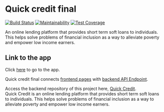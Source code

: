 # Quick credit final

[![Build Status](https://travis-ci.org/Hervera/quick-credit-final.svg?branch=develop)](https://travis-ci.org/Hervera/quick-credit-final) [![Maintainability](https://api.codeclimate.com/v1/badges/a3c1178fb9de3faa5791/maintainability)](https://codeclimate.com/github/Hervera/quick-credit-final/maintainability) [![Test Coverage](https://api.codeclimate.com/v1/badges/a3c1178fb9de3faa5791/test_coverage)](https://codeclimate.com/github/Hervera/quick-credit-final/test_coverage)

An online lending platform that provides short term soft loans to individuals. This helps solve problems of financial inclusion as a way to alleviate poverty and empower low income earners.

## Link to the app
Click [here](https://quick-credit-final.herokuapp.com) to go to the app. 

Quick credit final connects [frontend pages](https://hervera.github.io/quick-credit/UI) with [backend API Endpoint](https://hervera-quick-credit.herokuapp.com/documentation).


Access the backend repository of this project here, [Quick Credit](https://github.com/Hervera/quick-credit).                                                                                                                                                                                                          
Quick Credit is an online lending platform that provides short term soft loans to individuals. This helps solve problems of financial inclusion as a way to alleviate poverty and empower low income earners. 



